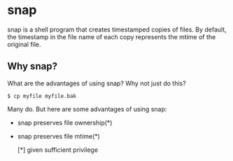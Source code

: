 # snap

snap is a shell program that creates timestamped copies of files.  By default, the timestamp in the file name of each copy represents the mtime of the original file.

## Why snap?

What are the advantages of using snap?  Why not just do this?

```$ cp myfile myfile.bak```

Many do.  But here are some advantages of using snap:

* snap preserves file ownership(*)
* snap preserves file mtime(*)

  [*] given sufficient privilege
